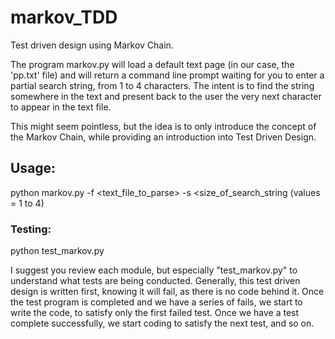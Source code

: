 # markov_TDD
Test driven design using Markov Chain.

The program markov.py will load a default text page (in our case, the 'pp.txt' file)
and will return a command line prompt waiting for you to enter a partial search string, 
from 1 to 4 characters. The intent is to find the string somewhere in the text and 
present back to the user the very next character to appear in the text file.

This might seem pointless, but the idea is to only introduce the concept of the Markov Chain,
while providing an introduction into Test Driven Design.

## Usage:
python markov.py -f <text_file_to_parse> -s <size_of_search_string (values = 1 to 4)
### Testing:
python test_markov.py

I suggest you review each module, but especially "test_markov.py" to
understand what tests are being conducted. Generally, this test driven
design is written first, knowing it will fail, as there is no code behind
it. Once the test program is completed and we have a series of fails, we
start to write the code, to satisfy only the first failed test. Once we 
have a test complete successfully, we start coding to satisfy the next 
test, and so on.
